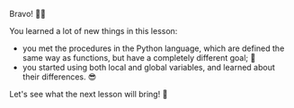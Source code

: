 Bravo! 👏👏

You learned a lot of new things in this lesson:

* you met the procedures in the Python language, which are defined the same way as functions, but have a completely different goal; :eyes:
* you started using both local and global variables, and learned about their differences. :sunglasses:

Let's see what the next lesson will bring! :eyes:
